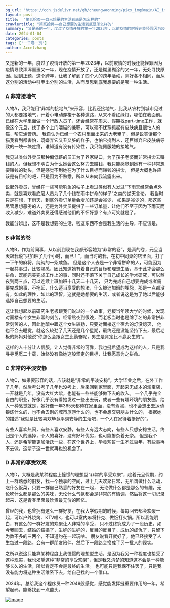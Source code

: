 ```yaml
---
bg_url: "https://cdn.jsdelivr.net/gh/cheungwoonming/picx_img@main/AI_img/AI-image-026.jpg"
layout: post
title:  "第贰拾页——自己想要的生活到底是怎么样的"
crawlertitle: "第贰拾页——自己想要的生活到底是怎么样的"
summary: "又是新的一年，度过了疫情开放的第一年2023年，以前疫情的时候还能怪罪因为疫情导致浑浑噩噩又一年，现在疫情开放了，还是糊里糊涂的又一年，无处寻找原因。回到正题，这个跨年，让我了解到了四个人的跨年活动，刚好各不相同，而从这分别的活动中引申出分别的生活，从而反思到底我想要的是哪一种生活..."
date: 2024-01-04
categories: posts
tags: ['一千零一页']
author: Accelzhang
---
```


又是新的一年，度过了疫情开放的第一年2023年，以前疫情的时候还能怪罪因为疫情导致浑浑噩噩又一年，现在疫情开放了，还是糊里糊涂的又一年，无处寻找原因。回到正题，这个跨年，让我了解到了四个人的跨年活动，刚好各不相同，而从这分别的活动中引申出分别的生活，从而反思到底我想要的是哪一种生活。

### A 非常接地气
人物A，我只能用“非常的接地气”来形容，比我还接地气，比我从农村到城市见过的人都要接地气，开着小电动穿梭于各种道路，从来不看红绿灯，哪怕在我面前。
已经在大学里面做一个行政人员了，还会经常在周末、假期找part-time工作，就像这个元旦，找了多个上门喂猫的兼职，可以毫不犹豫抓起有皮肤病且很怕人的猫，帮它涂膏药。
我自认为已经一个农村里面出来的大老粗了，但是说实话那个猫我看到都害怕，既嫌弃它又丑又脏的样子，也怕它挠到人，还巨嫌弃它皮肤病导致的一块一块疙瘩，谁知道有没有传染性，我只能佩服她的接地气。

我见过类似外卖员那种偏低薪的员工为了养家糊口，为了孩子老婆而非常拼命去赚钱的人，但我想不明白为什么她会这么努力去赚钱，我只能感觉到她有一种非常想要赚钱的劲头，但是感觉不到她在为了什么目标而赚钱的拼命，
但是大概也许应该是有目标的吧，只是因为不熟悉，所以从未向我流露出来。

说起外卖员，曾经在一些可能钓鱼的帖子上看过类似有人发过“下雨天经常会点外卖，就是喜欢看底层人员为了几个钱在雨中拼命的样子”之类的逆天言论。
我当时只是在想，下雨天，到底外卖订单量会增加还是会减少， 如果是减少的，那这些尽管思想恶劣的人，还是为外卖员提供了一些订单量，让他们不至于因为下雨天而收入减少，难道外卖员还得感谢他们的不怀好意？有点可笑就是了。

我能分辨出，这不是我想要的生活，钱这东西不会是我生活的主导，不应该是。

### B 非常的卷
人物B，作为前同事，从以前到现在我都形容她为“非常的卷”，是真的卷，元旦当天跟我说“只加班了几个小时，而已！”，而当时的我，在初中同桌的店里面，打了一下午的麻将，纯纯的一条咸鱼。
但是这个人去是一个非常拼命的人，可能因为一起共事过，比较熟悉，因此知道她有着自己的目标和理想生活，基于此才会那么拼命，既能完美完成工作上的事，同时还不落下关于自己成长的学术研究，可以熬夜到两三点，可以连续上班加班十几天二十几天，
只为完成自己想要完成或者需要完成的事，不拖延，什么适当享受的想法，什么被迫加班的埋怨，那是一点都没有，如此的理性，如此的理智，这就是她想要的生活，或者说这是为了她以后能够选择自己想要的生活。

这让我想起以前研究生老板跟我们说过的一个故事，老板当年读大学的时候，发现对面楼有个女生非常的刻苦，经常熬夜到很晚，而老板当时也是除了名的非常拼非常刻苦的人，因此他暗中跟这个女生较劲，只要对面楼这个宿舍的灯没熄灭，
他也不会去睡觉，就这么较劲了几天还是几个星期，最终还是没能坚持下去，最后老板的妈妈对他说“你怎么会跟女生比勤奋呢，男生是肯定比不赢女生的”。

这样的人十分让人信服，让人觉得非常的可靠，我也挺希望成为这样的人，只是我寻寻觅觅二十载，始终没有像她这般坚定的目标，让我愿意为之拼命。

### C 非常的平淡安静
人物C，如果要形容的话，应该就是“非常的平淡安稳”。大学毕业之后，在外工作了几年，然后考公考了几年也没考上，后来回到家里面，开起来无成本的淘宝店，一开就是几年，没有大红大紫，也能有一些些能够做下去的收入。
一个几乎完全自由的职业，好像几乎没有看她发过一些出去玩，或者一些有趣环境的朋友圈，给人一种感觉就是，她好像一年365天都待在家里面，没有驾照，也不会想出去运动锻炼什么的，也不会去别的城市旅游什么的，也不会想交男朋友什么的，
根据她的描述“我就是比较喜欢毕竟平淡安静的生活吧，一个人在家待着挺好的”。

有些人喜欢热闹，有些人喜欢安静，有些人有远大志向，有些人只想安稳生活，终归是个人的选择，个人的喜好，没有好坏优劣，也可能掺杂着无奈。
但是我个人，还是希望能更加活跃一些，在这个世界上，毕竟短暂一生不过百年，有些事再不去做，这辈子这一世就再也没机会了。

### D 非常的享受欢聚
人物D，大概是我某种程度上憧憬的理想型“非常的享受欢聚”，趁着元旦假期，约上一群熟悉的旧友，找一个独享的空间，过上几天欢聚日常，无所谓做什么活动，吃什么饭菜，只要一群自己熟悉的好友在一起，
无论做什么都是那么的有趣，无论吃什么都是那么的美味，无论什么气氛都会是非常的有情调，然后将这一切记录起来，这是青春里面最珍贵最无价的回忆。

曾经的我，也曾拥有这么一群好友，在我大学假期的时候，每每回去都会欢聚一起，可以户外烧烤、KTV唱k，也可以室内麻将扑克、做饭打火锅。所以我能明白，有这么的一群好友的欢聚让人非常的享受，
只不过终究成为了一段历史，如今我回去，结婚的结婚了，生娃的生娃的，反目的反目了，成仇的成仇了，只留下为数不多的三两个，不知道约在一起玩啥。
朋友说看开就好了，他已经接受了人生每过一段路，会有一群朋友陪伴，然后下一段路会换成了另一批人的现实。

之所以说这只能算某种程度上我憧憬的理想型生活，是因为我另一种程度也接受了这种现实，我也渴望这种“非常的享受欢聚”，但是我又清楚的知道这不会是一种能够长久的生活，所以肯定不会是最终的生活。
也可能只是我保不住罢了，只是我没有能力将这种生活维系下去，给自己找的一个借口。

2024年，总给我这个程序员一种2048般感觉，感觉能发挥挺重要作用的一年，希望起码，能够找到一点苗头。

[![image](https://cdn.jsdelivr.net/gh/cheungwoonming/picx_img@main/AI_img/AI-image-026.jpg)](https://cdn.jsdelivr.net/gh/cheungwoonming/picx_img@main/AI_img/AI-image-026.jpg)
